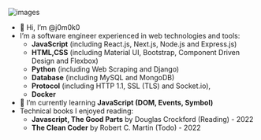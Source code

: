 ![images](https://user-images.githubusercontent.com/93967783/147612772-c380d1c6-698e-4d4c-8fbb-fd5ee6a9e89a.jpeg)


- 👋 Hi, I’m @j0m0k0
- I’m a software engineer experienced in web technologies and tools:
  - **JavaScript** (including React.js, Next.js, Node.js and Express.js)
  - **HTML,CSS** (including Material UI, Bootstrap, Component Driven Design and Flexbox)
  - **Python** (including Web Scraping and Django)
  - **Database** (including MySQL and MongoDB)
  - **Protocol** (including HTTP 1.1, SSL (TLS) and Socket.io), 
  - **Docker**
- 🌱 I’m currently learning **JavaScript (DOM, Events, Symbol)**
- Technical books I enjoyed reading:
  - **Javascript, The Good Parts** by Douglas Crockford (Reading) - 2022
  - **The Clean Coder** by Robert C. Martin (Todo) - 2022


